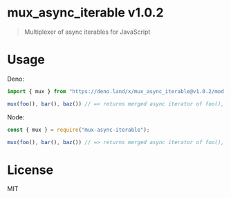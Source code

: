 # mux_async_iterable v1.0.2

> Multiplexer of async iterables for JavaScript

# Usage

Deno:

```ts
import { mux } from "https://deno.land/x/mux_async_iterable@v1.0.2/mod.ts";

mux(foo(), bar(), baz()) // => returns merged async iterator of foo(), bar(), and baz()
```

Node:

```js
const { mux } = require("mux-async-iterable");

mux(foo(), bar(), baz()) // => returns merged async iterator of foo(), bar(), and baz()
```

# License

MIT
